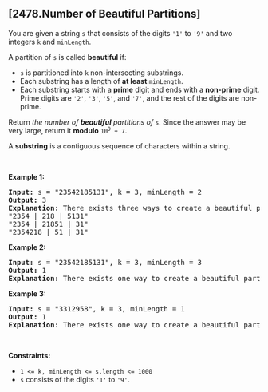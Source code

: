 ## [2478.Number of Beautiful Partitions]
<p>You are given a string <code>s</code> that consists of the digits <code>&#39;1&#39;</code> to <code>&#39;9&#39;</code> and two integers <code>k</code> and <code>minLength</code>.</p>

<p>A partition of <code>s</code> is called <strong>beautiful</strong> if:</p>

<ul>
	<li><code>s</code> is partitioned into <code>k</code> non-intersecting substrings.</li>
	<li>Each substring has a length of <strong>at least</strong> <code>minLength</code>.</li>
	<li>Each substring starts with a <strong>prime</strong> digit and ends with a <strong>non-prime</strong> digit. Prime digits are <code>&#39;2&#39;</code>, <code>&#39;3&#39;</code>, <code>&#39;5&#39;</code>, and <code>&#39;7&#39;</code>, and the rest of the digits are non-prime.</li>
</ul>

<p>Return<em> the number of <strong>beautiful</strong> partitions of </em><code>s</code>. Since the answer may be very large, return it <strong>modulo</strong> <code>10<sup>9</sup> + 7</code>.</p>

<p>A <strong>substring</strong> is a contiguous sequence of characters within a string.</p>

<p>&nbsp;</p>
<p><strong class="example">Example 1:</strong></p>

<pre>
<strong>Input:</strong> s = &quot;23542185131&quot;, k = 3, minLength = 2
<strong>Output:</strong> 3
<strong>Explanation:</strong> There exists three ways to create a beautiful partition:
&quot;2354 | 218 | 5131&quot;
&quot;2354 | 21851 | 31&quot;
&quot;2354218 | 51 | 31&quot;
</pre>

<p><strong class="example">Example 2:</strong></p>

<pre>
<strong>Input:</strong> s = &quot;23542185131&quot;, k = 3, minLength = 3
<strong>Output:</strong> 1
<strong>Explanation:</strong> There exists one way to create a beautiful partition: &quot;2354 | 218 | 5131&quot;.
</pre>

<p><strong class="example">Example 3:</strong></p>

<pre>
<strong>Input:</strong> s = &quot;3312958&quot;, k = 3, minLength = 1
<strong>Output:</strong> 1
<strong>Explanation:</strong> There exists one way to create a beautiful partition: &quot;331 | 29 | 58&quot;.
</pre>

<p>&nbsp;</p>
<p><strong>Constraints:</strong></p>

<ul>
	<li><code>1 &lt;= k, minLength &lt;= s.length &lt;= 1000</code></li>
	<li><code>s</code> consists of the digits <code>&#39;1&#39;</code> to <code>&#39;9&#39;</code>.</li>
</ul>
